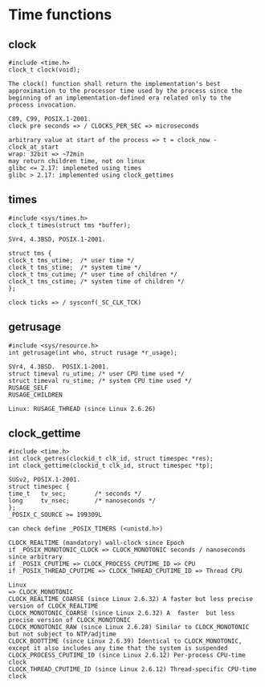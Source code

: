 # Time functions

## clock

    #include <time.h>
	clock_t clock(void);

	The clock() function shall return the implementation's best
    approximation to the processor time used by the process since the
    beginning of an implementation-defined era related only to the
    process invocation.

	C89, C99, POSIX.1-2001.
	clock pre seconds => / CLOCKS_PER_SEC => microseconds

	arbitrary value at start of the process => t = clock_now - clock_at_start
	wrap: 32bit => ~72min
	may return children time, not on linux
	glibc <= 2.17: implemeted using times
	glibc > 2.17: implemented using clock_gettimes

## times

	#include <sys/times.h>
	clock_t times(struct tms *buffer);

	SVr4, 4.3BSD, POSIX.1-2001.

    struct tms {
    clock_t tms_utime;  /* user time */
    clock_t tms_stime;  /* system time */
    clock_t tms_cutime; /* user time of children */
    clock_t tms_cstime; /* system time of children */
    };

	clock ticks => / sysconf(_SC_CLK_TCK)

## getrusage

	#include <sys/resource.h>
	int getrusage(int who, struct rusage *r_usage);

	SVr4, 4.3BSD.  POSIX.1-2001.
	struct timeval ru_utime; /* user CPU time used */
    struct timeval ru_stime; /* system CPU time used */
	RUSAGE_SELF
	RUSAGE_CHILDREN

	Linux: RUSAGE_THREAD (since Linux 2.6.26)

## clock_gettime

	#include <time.h>
	int clock_getres(clockid_t clk_id, struct timespec *res);
	int clock_gettime(clockid_t clk_id, struct timespec *tp);

	SUSv2, POSIX.1-2001.
	struct timespec {
    time_t   tv_sec;        /* seconds */
    long     tv_nsec;       /* nanoseconds */
    };
	_POSIX_C_SOURCE >= 199309L

	can check define _POSIX_TIMERS (<unistd.h>)

	CLOCK_REALTIME (mandatory) wall-clock since Epoch
	if _POSIX_MONOTONIC_CLOCK => CLOCK_MONOTONIC seconds / nanoseconds since arbitrary
	if _POSIX_CPUTIME => CLOCK_PROCESS_CPUTIME_ID => CPU
	if _POSIX_THREAD_CPUTIME => CLOCK_THREAD_CPUTIME_ID => Thread CPU

	Linux
	=> CLOCK_MONOTONIC
	CLOCK_REALTIME_COARSE (since Linux 2.6.32) A faster but less precise version of CLOCK_REALTIME
	CLOCK_MONOTONIC_COARSE (since Linux 2.6.32) A  faster  but less precise version of CLOCK_MONOTONIC
	CLOCK_MONOTONIC_RAW (since Linux 2.6.28) Similar to CLOCK_MONOTONIC but not subject to NTP/adjtime
	CLOCK_BOOTTIME (since Linux 2.6.39) Identical to CLOCK_MONOTONIC, except it also includes any time that the system is suspended
	CLOCK_PROCESS_CPUTIME_ID (since Linux 2.6.12) Per-process CPU-time clock
	CLOCK_THREAD_CPUTIME_ID (since Linux 2.6.12) Thread-specific CPU-time clock
